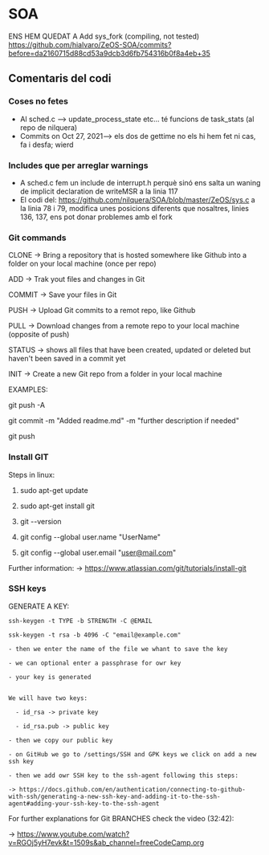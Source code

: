 
# SOA
ENS HEM QUEDAT A Add sys_fork (compiling, not tested)
https://github.com/hialvaro/ZeOS-SOA/commits?before=da2160715d88cd53a9dcb3d6fb754316b0f8a4eb+35

## Comentaris del codi

### Coses no fetes
- Al sched.c --> update_process_state etc... té funcions de task_stats (al repo de nilquera)
- Commits on Oct 27, 2021--> els dos de gettime no els hi hem fet ni cas, fa i desfa; wierd

### Includes que per arreglar warnings
- A sched.c fem un include de interrupt.h perquè sinó ens salta un waning de implicit declaration de writeMSR a la linia 117
- El codi del: https://github.com/nilquera/SOA/blob/master/ZeOS/sys.c a la linia 78 i 79, modifica unes posicions diferents que nosaltres, linies 136, 137, ens pot donar problemes amb el fork


### Git commands
CLONE -> Bring a repository that is hosted somewhere like Github into a folder on your local machine (once per repo)

ADD -> Trak yout files and changes in Git

COMMIT -> Save your files in Git

PUSH -> Upload Git commits to a remot repo, like Github

PULL -> Download changes from a remote repo to your local machine (opposite of push)

STATUS -> shows all files that have been created, updated or deleted but haven't been saved in a commit yet

INIT -> Create a new Git repo from a folder in your local machine


EXAMPLES:

  git push -A

  git commit -m "Added readme.md" -m "further description if needed"
  
  git push

### Install GIT

Steps in linux:

1) sudo apt-get update  

2) sudo apt-get install git  

3) git --version

4) git config --global user.name "UserName"

5) git config --global user.email "user@mail.com"

Further information:
-> https://www.atlassian.com/git/tutorials/install-git

### SSH keys

GENERATE A KEY: 

    ssh-keygen -t TYPE -b STRENGTH -C @EMAIL
    
    ssk-keygen -t rsa -b 4096 -C "email@example.com"

    - then we enter the name of the file we whant to save the key
    
    - we can optional enter a passphrase for owr key
    
    - your key is generated
    

    We will have two keys: 
    
      - id_rsa -> private key
      
      - id_rsa.pub -> public key

    - then we copy our public key
    
    - on GitHub we go to /settings/SSH and GPK keys we click on add a new ssh key
    
    - then we add owr SSH key to the ssh-agent following this steps:
    
    -> https://docs.github.com/en/authentication/connecting-to-github-with-ssh/generating-a-new-ssh-key-and-adding-it-to-the-ssh-agent#adding-your-ssh-key-to-the-ssh-agent 


For further explanations for Git BRANCHES check the video (32:42):

-> https://www.youtube.com/watch?v=RGOj5yH7evk&t=1509s&ab_channel=freeCodeCamp.org
